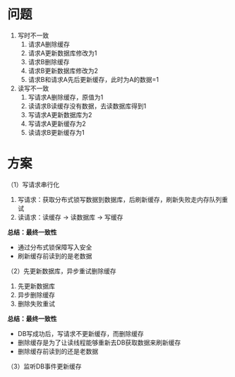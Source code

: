 
# 问题

1. 写时不一致
    1. 请求A删除缓存
    2. 请求A更新数据库修改为1
    3. 请求B删除缓存
    4. 请求B更新数据库修改为2
    5. 请求B和请求A先后更新缓存，此时为A的数据=1
2. 读写不一致
    1. 写请求A删除缓存，原值为1
    2. 读请求B读缓存没有数据，去读数据库得到1
    3. 写请求A更新数据库为2
    4. 写请求A更新缓存为2
    5. 读请求B更新缓存为1

# 方案

（1）写请求串行化
1. 写请求：获取分布式锁写数据到数据库，后刷新缓存，刷新失败走内存队列重试
2. 读请求：读缓存 -> 读数据库 -> 写缓存

**总结：最终一致性**
- 通过分布式锁保障写入安全
- 刷新缓存前读到的是老数据


（2）先更新数据库，异步重试删除缓存
1. 先更新数据库
2. 异步删除缓存
3. 删除失败重试

**总结：最终一致性**
- DB写成功后，写请求不更新缓存，而删除缓存
- 删除缓存是为了让读线程能够重新去DB获取数据来刷新缓存
- 删除缓存前读到的还是老数据


（3）监听DB事件更新缓存


